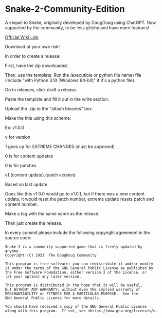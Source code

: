 # Snake-2-Community-Edition
A sequel to Snake, originally developed by DougDoug using ChatGPT. Now supported by the community, to be less glitchy and have more features!

[Official Wiki Link](https://snake-2.fandom.com/wiki/Snake_2_Wiki)

Download at your own risk!

In order to create a release:

First, have the zip downloaded.

Then, use the template: Run the (executible or python file name) file (include "with Python 3.10 (Windows 64-bit)" if it's a python file).

Go to releases, click draft a release.

Paste the template and fill it out in the write section.

Upload the .zip to the "attach binaries" box.

Make the title using this scheme:

Ex: v1.0.0

v for version

1 goes up for EXTREME CHANGES (must be approved)

0 is for content updates

0 is for patches

v1.(content update).(patch version)

Based on last update

Goes like this v1.0.0 would go to v1.0.1, but if there was a new content update, it would reset the patch number, extreme update resets patch and content number.

Make a tag with the same name as the release.

Then just create the release.

In every commit please include the following copyright agreement in the source code:

    Snake 2 is a community supported game that is freely updated by anyone.
    Copyright (C) 2023  The DougDoug Community

    This program is free software: you can redistribute it and/or modify
    it under the terms of the GNU General Public License as published by
    the Free Software Foundation, either version 3 of the License, or
    (at your option) any later version.

    This program is distributed in the hope that it will be useful,
    but WITHOUT ANY WARRANTY; without even the implied warranty of
    MERCHANTABILITY or FITNESS FOR A PARTICULAR PURPOSE.  See the
    GNU General Public License for more details.

    You should have received a copy of the GNU General Public License
    along with this program.  If not, see <https://www.gnu.org/licenses/>.
